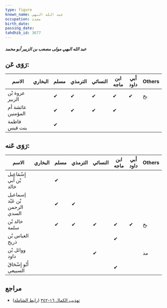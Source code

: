 ```yaml
---
type: figure
known_name: عبد الله البهي
occupation: محدث
birth_date:
passing_date:
tahdhib_id: 3677
---
```

##### عبد الله البهي مولى مصعب بن الزبير أبو محمد

## رَوَى عَن:
| الاسم             | البخاري | مسلم | الترمذي | النسائي | ابن ماجه | أبي داود | Others |
| ----------------- | ------- | ---- | ------- | ------- | -------- | -------- | ------ |
| عروة بْن الزبير   |         | ✔    | ✔       | ✔       | ✔        | ✔        | بخ     |
| عائشة أم المؤمنين |         | ✔    | ✔       | ✔       | ✔        |          |        |
| فاطمة بنت قيس     |         | ✔    |         |         |          |          |        |
## رَوَى عَنه:
| الاسم                          | البخاري | مسلم | الترمذي | النسائي | ابن ماجه | أبي داود | Others |
| ------------------------------ | ------- | ---- | ------- | ------- | -------- | -------- | ------ |
| إِسْمَاعِيل بْن أَبي خالد      |         | ✔    |         |         |          |          |        |
| إسماعيل بْن عَبْد الرحمن السدي |         | ✔    | ✔       |         |          |          |        |
| خالد بْن سلمة                  |         | ✔    | ✔       | ✔       | ✔        | ✔        | بخ     |
| العباس بْن ذريح                |         |      |         |         | ✔        |          |        |
| ووائل بْن داود                 |         |      |         | ✔       |          |          | مد     |
| أَبُو إِسْحَاقَ السبيعي        |         |      |         |         | ✔        |          |        |
## مراجع
- [تهذيب الكمال ١٦-٣٤٢](obsidian://open?vault=Tahdhib-al-Kamal&file=Figures/٣٦٧٧-عبد%20الله%20البهي%20مولى%20مصعب%20بن%20الزبير%20أبو%20محمد) ([رابط الشاملة](https://shamela.ws/book/3722/8335))